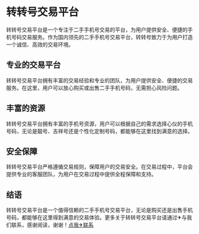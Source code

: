 # 转转号交易平台

转转号交易平台是一个专注于二手手机号交易的平台，为用户提供安全、便捷的手机号码交易服务。作为国内领先的二手手机号交易平台，转转号致力于为用户打造一个诚信、高效的交易环境。

## 专业的交易平台

转转号交易平台拥有丰富的交易经验和专业的团队，为用户提供安全、便捷的交易服务。在这里，用户可以放心购买或出售二手手机号码，无需担心风险问题。

## 丰富的资源

转转号交易平台拥有丰富的手机号资源，用户可以根据自己的需求选择心仪的手机号码，无论是靓号、吉祥号还是个性化定制号码，都能够在这里找到满意的选择。

## 安全保障

转转号交易平台严格遵循交易规则，保障用户的交易安全。在交易过程中，平台会提供专业的客服团队，为用户在交易过程中提供全程保障和支持。

## 结语

转转号交易平台是一个值得信赖的二手手机号交易平台，无论是购买还是出售手机号码，都能够在这里得到满意的交易体验。更多关于转转号交易平台请通过✈与我们联系，感谢阅读，谢谢！[点我✈联系](https://sms.k02.cc)